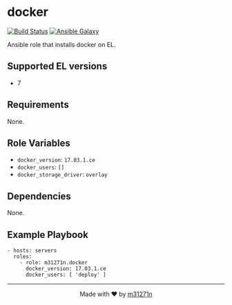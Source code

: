 # docker

[![Build Status](https://travis-ci.org/m31271n/ansible-role-docker.svg?branch=master)](https://travis-ci.org/m31271n/ansible-role-docker)
[![Ansible Galaxy](https://img.shields.io/badge/galaxy-m31271n.docker-blue.svg)](https://galaxy.ansible.com/m31271n/docker/)

Ansible role that installs docker on EL.

## Supported EL versions

+ 7

## Requirements

None.

## Role Variables

+ `docker_version`: `17.03.1.ce`
+ `docker_users`: `[]`
+ `docker_storage_driver`: `overlay`

## Dependencies

None.

## Example Playbook

```
- hosts: servers
  roles:
    - role: m31271n.docker
      docker_version: 17.03.1.ce
      docker_users: [ 'deploy' ]
```

* * *

<p align="center">Made with ❤ by <a href="http://index.m31271n.com">m31271n</a></p>
